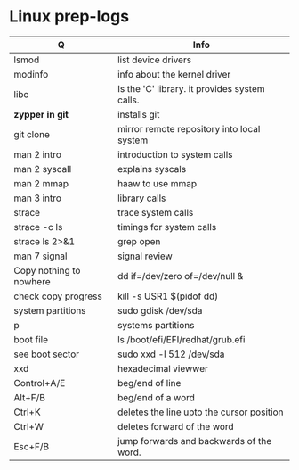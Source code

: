 # Linux prep-logs
Q | Info 
--- | ---
lsmod| list device drivers
modinfo|info about the kernel driver
libc| Is the 'C' library. it provides system calls.
__zypper in git__|installs git
git clone|mirror remote repository into local system
man 2 intro| introduction to system calls
man 2 syscall| explains syscals
man 2 mmap| haaw to use mmap
man 3 intro|library calls
strace|trace system calls
strace -c  ls|timings for system calls
strace ls 2>&1|grep open| grep standard error
man 7 signal| signal review
Copy nothing to nowhere| dd if=/dev/zero of=/dev/null &
check copy progress| kill -s USR1 $(pidof dd)
system partitions|sudo gdisk /dev/sda
p|systems partitions
boot file|ls /boot/efi/EFI/redhat/grub.efi
see boot sector|sudo xxd -l 512 /dev/sda
xxd|hexadecimal viewwer
Control+A/E| beg/end of line
Alt+F/B |beg/end of a word
Ctrl+K | deletes the line upto the cursor position
Ctrl+W | deletes forward of the word
Esc+F/B| jump forwards and backwards of the word.



